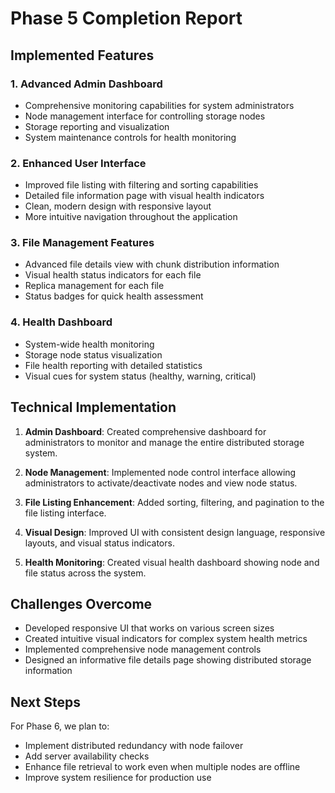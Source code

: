 # Phase 5 Completion Report

## Implemented Features

### 1. Advanced Admin Dashboard
- Comprehensive monitoring capabilities for system administrators
- Node management interface for controlling storage nodes
- Storage reporting and visualization
- System maintenance controls for health monitoring

### 2. Enhanced User Interface
- Improved file listing with filtering and sorting capabilities
- Detailed file information page with visual health indicators
- Clean, modern design with responsive layout
- More intuitive navigation throughout the application

### 3. File Management Features
- Advanced file details view with chunk distribution information
- Visual health status indicators for each file
- Replica management for each file
- Status badges for quick health assessment

### 4. Health Dashboard
- System-wide health monitoring
- Storage node status visualization
- File health reporting with detailed statistics
- Visual cues for system status (healthy, warning, critical)

## Technical Implementation

1. **Admin Dashboard**: Created comprehensive dashboard for administrators to monitor and manage the entire distributed storage system.

2. **Node Management**: Implemented node control interface allowing administrators to activate/deactivate nodes and view node status.

3. **File Listing Enhancement**: Added sorting, filtering, and pagination to the file listing interface.

4. **Visual Design**: Improved UI with consistent design language, responsive layouts, and visual status indicators.

5. **Health Monitoring**: Created visual health dashboard showing node and file status across the system.

## Challenges Overcome

- Developed responsive UI that works on various screen sizes
- Created intuitive visual indicators for complex system health metrics
- Implemented comprehensive node management controls
- Designed an informative file details page showing distributed storage information

## Next Steps

For Phase 6, we plan to:
- Implement distributed redundancy with node failover
- Add server availability checks
- Enhance file retrieval to work even when multiple nodes are offline
- Improve system resilience for production use
